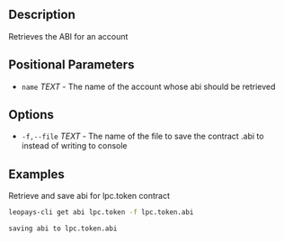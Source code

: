 ## Description
Retrieves the ABI for an account

## Positional Parameters
- `name` _TEXT_ - The name of the account whose abi should be retrieved

## Options
- `-f,--file` _TEXT_ - The name of the file to save the contract .abi to instead of writing to console

## Examples
Retrieve and save abi for lpc.token contract

```sh
leopays-cli get abi lpc.token -f lpc.token.abi
```
```console
saving abi to lpc.token.abi
```
